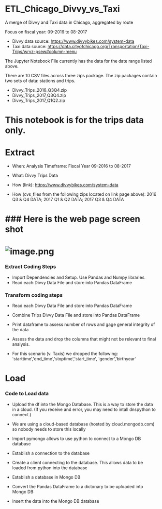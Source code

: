 # ETL_Chicago_Divvy_vs_Taxi
A merge of Divvy and Taxi data in Chicago, aggregated by route


Focus on fiscal year: 09-2016 to 08-2017
- Divvy data source: https://www.divvybikes.com/system-data
- Taxi data source: https://data.cityofchicago.org/Transportation/Taxi-Trips/wrvz-psew#column-menu


The Jupyter Notebook File currently has the data for the date range listed above. 

There are 10 CSV files across three zips package. 
The zip packages contain two sets of data: stations and trips. 
- Divvy_Trips_2016_Q3Q4.zip
- Divvy_Trips_2017_Q3Q4.zip
- Divvy_Trips_2017_Q1Q2.zip

# This notebook is for the trips data only. 


# Extract 

- When: Analysis Timeframe: Fiscal Year 09-2016 to 08-2017

- What: Divvy Trips Data

- How (link): https://www.divvybikes.com/system-data

- How (cvs_files from the following zips located on link page above): 2016 Q3 & Q4 DATA; 2017 Q1 & Q2 DATA; 2017 Q3 & Q4 DATA


# ### Here is the web page screen shot


# ![image.png](attachment:image.png)

### Extract Coding Steps
- Import Dependencies and Setup. Use Pandas and Numpy libraries. 
- Read each Divvy Data File and store into Pandas DataFrame


### Transform coding steps 

- Read each Divvy Data File and store into Pandas DataFrame

- Combine Trips Divvy Data File and store into Pandas DataFrame

- Print dataframe to assess number of rows and gage general integrity of the data

- Assess the data and drop the columns that might not be relevant to final analysis.

- For this scenario (v. Taxis) we dropped the following: 'starttime','end_time','stoptime','start_time', 'gender','birthyear'



# Load

### Code to Load data 

- Upload the df into the Mongo Database. This is a way to store the data in a cloud. (If you receive and error, you may need to intall dnspython to connect.) 

- We are using a cloud-based database (hosted by cloud.mongodb.com) so nobody needs to store this locally

- Import pymongo allows to use python to connect to a Mongo DB database 

- Establish a connection to the database 

- Create a client connecting to the database. This allows data to be loaded from python into the database

- Establish a database in Mongo DB 

- Convert the Pandas DataFrame to a dictonary to be uploaded into Mongo DB

- Insert the data into the Mongo DB database




